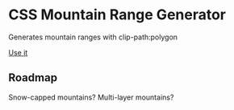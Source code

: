 CSS Mountain Range Generator
==========
Generates mountain ranges with clip-path:polygon

[Use it](https://mountaingenerator.herokuapp.com/)

## Roadmap

Snow-capped mountains? Multi-layer mountains?
